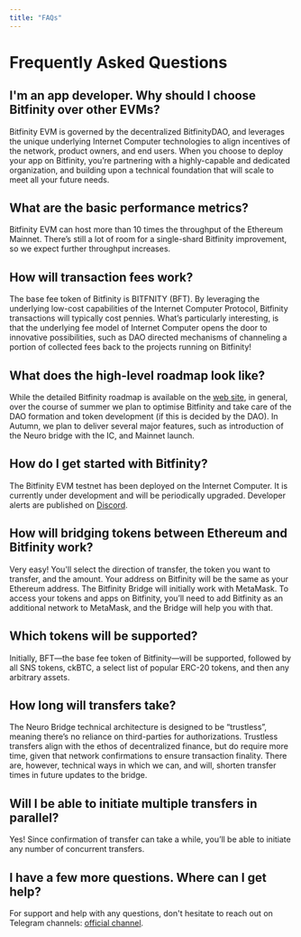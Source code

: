 ```yaml
---
title: "FAQs"
---
```


# Frequently Asked Questions

## I'm an app developer. Why should I choose Bitfinity over other EVMs?

Bitfinity EVM is governed by the decentralized BitfinityDAO, and leverages the unique underlying Internet Computer technologies to
align incentives of the network, product owners, and end users.
When you choose to deploy your app on Bitfinity, you’re partnering with a highly-capable and dedicated organization, and
building upon a technical foundation that will scale to meet all your future needs.

## What are the basic performance metrics?

Bitfinity EVM can host more than 10 times the throughput of the Ethereum Mainnet.
There’s still a lot of room for a single-shard Bitfinity improvement, so we expect further throughput increases.

## How will transaction fees work?

The base fee token of Bitfinity is BITFNITY (BFT).
By leveraging the underlying low-cost capabilities of the Internet Computer Protocol, Bitfinity transactions will typically cost pennies.
What’s particularly interesting, is that the underlying fee model of Internet Computer opens the door to innovative possibilities, such as
DAO directed mechanisms of channeling a portion of collected fees back to the projects running on Bitfinity!

## What does the high-level roadmap look like?

While the detailed Bitfinity roadmap is available on the [web site], in general,
over the course of summer we plan to optimise Bitfinity and take care of the DAO formation and token development (if this is decided by the DAO).
In Autumn, we plan to deliver several major features, such as introduction of the Neuro bridge with the IC, and Mainnet launch.

[web site]:  https://bitfinity.network/about

## How do I get started with Bitfinity?

The Bitfinity EVM testnet has been deployed on the Internet Computer. It is currently under development and will be periodically upgraded. Developer alerts are published on [Discord].

[Discord]: https://discord.com/invite/bitfinity

## How will bridging tokens between Ethereum and Bitfinity work?

Very easy! You'll select the direction of transfer, the token you want to transfer, and the amount.
Your address on Bitfinity will be the same as your Ethereum address. The Bitfinity Bridge will initially work with MetaMask.
To access your tokens and apps on Bitfinity, you’ll need to add Bitfinity as an additional network to MetaMask, and the Bridge will help you with that.

## Which tokens will be supported?

Initially, BFT—the base fee token of Bitfinity—will be supported, followed by all SNS tokens, ckBTC, a select list of popular ERC-20 tokens, and then any arbitrary assets.

## How long will transfers take?

The Neuro Bridge technical architecture is designed to be “trustless”, meaning there’s no reliance on third-parties for authorizations.
Trustless transfers align with the ethos of decentralized finance, but do require more time, given that network confirmations to ensure transaction finality.
There are, however, technical ways in which we can, and will, shorten transfer times in future updates to the bridge.

## Will I be able to initiate multiple transfers in parallel?

Yes! Since confirmation of transfer can take a while, you’ll be able to initiate any number of concurrent transfers.

## I have a few more questions. Where can I get help?

For support and help with any questions, don't hesitate to reach out on Telegram channels: [official channel].

[official channel]:    https://t.me/infinityswapofficial
